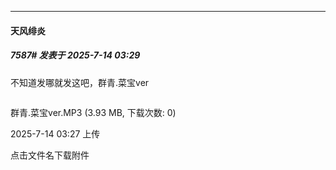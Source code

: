 ﻿
*****

####  天风绯炎  
##### 7587#       发表于 2025-7-14 03:29

不知道发哪就发这吧，群青.菜宝ver

<img alt="" border="0" class="vm" src="https://static.stage1st.com/image/filetype/av.gif" referrerpolicy="no-referrer">

群青.菜宝ver.MP3
(3.93 MB, 下载次数: 0)

2025-7-14 03:27 上传

点击文件名下载附件

